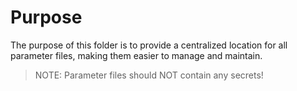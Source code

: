 # Purpose

The purpose of this folder is to provide a centralized location for all
parameter files, making them easier to manage and maintain.

>NOTE: Parameter files should NOT contain any secrets!
